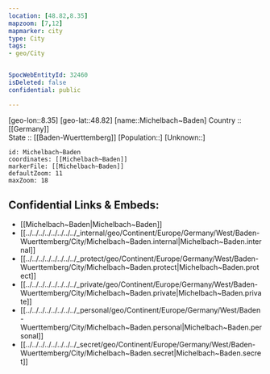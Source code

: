 ```yaml
---
location: [48.82,8.35] 
mapzoom: [7,12] 
mapmarker: city 
type: City
tags:
- geo/City


SpocWebEntityId: 32460
isDeleted: false
confidential: public

---
```

[geo-lon::8.35] 
[geo-lat::48.82] 
[name::Michelbach~Baden] 
Country :: [[Germany]]  
State :: [[Baden-Wuerttemberg]] 
[Population::] 
[Unknown::] 


```leaflet
id: Michelbach~Baden
coordinates: [[Michelbach~Baden]] 
markerFile: [[Michelbach~Baden]] 
defaultZoom: 11 
maxZoom: 18
```


## Confidential Links & Embeds: 
- [[Michelbach~Baden|Michelbach~Baden]]  
- [[../../../../../../../../_internal/geo/Continent/Europe/Germany/West/Baden-Wuerttemberg/City/Michelbach~Baden.internal|Michelbach~Baden.internal]] 
- [[../../../../../../../../_protect/geo/Continent/Europe/Germany/West/Baden-Wuerttemberg/City/Michelbach~Baden.protect|Michelbach~Baden.protect]] 
- [[../../../../../../../../_private/geo/Continent/Europe/Germany/West/Baden-Wuerttemberg/City/Michelbach~Baden.private|Michelbach~Baden.private]] 
- [[../../../../../../../../_personal/geo/Continent/Europe/Germany/West/Baden-Wuerttemberg/City/Michelbach~Baden.personal|Michelbach~Baden.personal]] 
- [[../../../../../../../../_secret/geo/Continent/Europe/Germany/West/Baden-Wuerttemberg/City/Michelbach~Baden.secret|Michelbach~Baden.secret]] 
